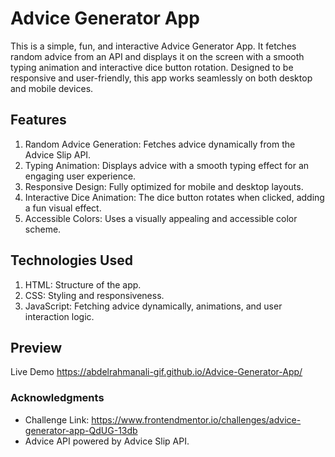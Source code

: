 # Advice Generator App
This is a simple, fun, and interactive Advice Generator App. It fetches random advice from an API and displays it on the screen with a smooth typing animation and interactive dice button rotation. Designed to be responsive and user-friendly, this app works seamlessly on both desktop and mobile devices.

## Features
1. Random Advice Generation: Fetches advice dynamically from the Advice Slip API.
2. Typing Animation: Displays advice with a smooth typing effect for an engaging user experience.
3. Responsive Design: Fully optimized for mobile and desktop layouts.
4. Interactive Dice Animation: The dice button rotates when clicked, adding a fun visual effect.
5. Accessible Colors: Uses a visually appealing and accessible color scheme.

## Technologies Used
1. HTML: Structure of the app.
2. CSS: Styling and responsiveness.
3. JavaScript: Fetching advice dynamically, animations, and user interaction logic.

## Preview
Live Demo https://abdelrahmanali-gif.github.io/Advice-Generator-App/

### Acknowledgments
- Challenge Link: https://www.frontendmentor.io/challenges/advice-generator-app-QdUG-13db
- Advice API powered by Advice Slip API.
